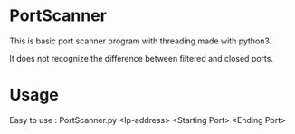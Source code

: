 # PortScanner
This is basic port scanner program with threading made with python3.

It does not recognize the difference between filtered and closed ports.

# Usage

Easy to use : PortScanner.py &lt;Ip-address&gt; &lt;Starting Port&gt; &lt;Ending Port&gt;
